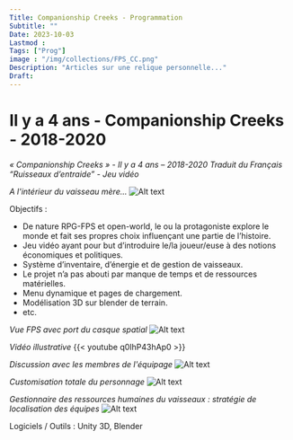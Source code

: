 ```yaml
---
Title: Companionship Creeks - Programmation
Subtitle: ""
Date: 2023-10-03
Lastmod : 
Tags: ["Prog"]
image : "/img/collections/FPS_CC.png"
Description: "Articles sur une relique personnelle..."
Draft: 
---
```


# Il y a 4 ans - Companionship Creeks - 2018-2020

*« Companionship Creeks » - Il y a 4 ans – 2018-2020 Traduit du Français “Ruisseaux d’entraide” - Jeu vidéo*

*A l'intérieur du vaisseau mère...*
![Alt text](/img/collections/Rendu_CC.png "")

Objectifs :
- De nature RPG-FPS et open-world, le ou la protagoniste explore le monde et fait ses propres choix influençant une partie de l’histoire.
- Jeu vidéo ayant pour but d’introduire le/la joueur/euse à des notions économiques et politiques.
- Système d’inventaire, d’énergie et de gestion de vaisseaux.
- Le projet n’a pas abouti par manque de temps et de ressources matérielles. 
- Menu dynamique et pages de chargement.
- Modélisation 3D sur blender de terrain.
- etc.

*Vue FPS avec port du casque spatial*
![Alt text](/img/collections/FPS_CC.png "")

*Vidéo illustrative*
{{< youtube q0IhP43hAp0 >}}

*Discussion avec les membres de l'équipage* 
![Alt text](/img/collections/Conversation_CC.png "")

*Customisation totale du personnage* 
![Alt text](/img/collections/Customisation_CC.png "")

*Gestionnaire des ressources humaines du vaisseaux : stratégie de localisation des équipes*
![Alt text](/img/collections/Ship_CC.png "")



Logiciels / Outils : Unity 3D, Blender







